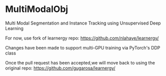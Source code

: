 # MultiModalObj
Multi Modal Segmentation and Instance Tracking using Unsupervised Deep Learning

For now, use fork of learnergy repo:
https://github.com/nlahaye/learnergy/

Changes have been made to support multi-GPU training via PyTorch's DDP class

Once the pull request has been accepted,we will move back to using the original repo:
https://github.com/gugarosa/learnergy/

